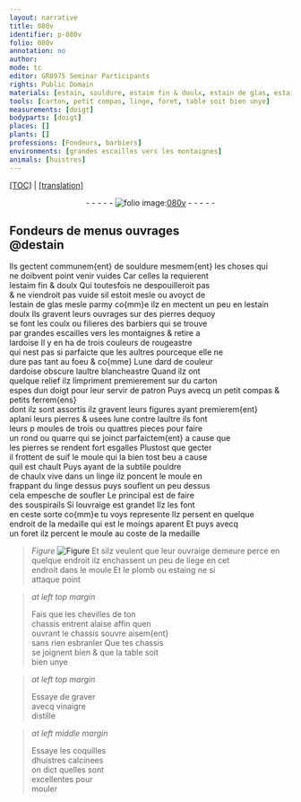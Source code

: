 ```yaml
---
layout: narrative
title: 080v
identifier: p-080v
folio: 080v
annotation: no
author:
mode: tc
editor: GR8975 Seminar Participants
rights: Public Domain
materials: [estain, souldure, estaim fin & doulx, estain de glas, estain doulx, pierres dequoy se font les coulx ou filieres des barbiers, ardoise, carton, ferrem{ens}, pierres, suif, subtile pouldre de chaulx vive, linge, liege, plomb, estaing, vinaigre distille, coquilles dhuistres calcinees]
tools: [carton, petit compas, linge, foret, table soit bien unye]
measurements: [doigt]
bodyparts: [doigt]
places: []
plants: []
professions: [Fondeurs, barbiers]
environments: [grandes escailles vers les montaignes]
animals: [huistres]
---
```


<p><a href="{{ site.baseurl }}/diplomatic/">[TOC]</a> | <a href="{{ site.baseurl }}/texts/p-080v_tl/">[translation]</a></p><div class="folio" align="center">- - - - - <a href="http://gallica.bnf.fr/ark:/12148/btv1b10500001g/f166.image" target="_blank"><img src="https://cu-mkp.github.io/2017-workshop-edition/assets/photo-icon.png" alt="folio image: " style="display:inline-block; margin-bottom:-3px;"/>080v</a> - - - - - </div>  
  

## <span class="pro">Fondeurs</span> de menus ouvrages<br/> <span class="add">@d<span class="m">estain</span></span>

 
Ils gectent communem{ent} de <span class="m">souldure</span> mesmem{ent} les choses qui<br/> ne doibvent point venir vuides Car celles la requierent<br/> l<span class="m">estaim fin & doulx</span> Qui toutesfois ne despouilleroit pas<br/> & ne viendroit pas vuide sil estoit mesle ou avoyct de<br/> l<span class="m">estain de glas</span> <span class="del">mesle</span> <span class="add">parmy</span> co{mm}e ilz en mectent un peu en l<span class="m">estain<br/> doulx</span> Ils gravent leurs ouvrages sur des <span class="m">pierres dequoy<br/> se font les coulx ou filieres des <span class="pro">barbiers</span></span> qui se trouve<br/> par <span class="env">grandes escailles vers les montaignes</span> & retire a<br/> l<span class="m">ardoise</span> Il y en ha de trois couleurs de rougeastre<br/> qui nest pas si parfaicte que les aultres pourceque elle ne<br/> dure pas tant au foeu <span class="del">& co{mme}</span> Lune <span class="del">dard</span> de couleur<br/> d<span class="m">ardoise</span> obscure laultre blancheastre Quand ilz ont<br/> quelque relief ilz limpriment premierement sur du <span class="tl"><span class="m">carton</span></span><br/> espes dun <span class="ms"><span class="bp">doigt</span></span> <span class="add">pour leur servir de patron</span> Puys avecq un <span class="tl">petit compas</span> & petits <span class="m">ferrem{ens}</span><br/> dont ilz sont assortis ilz gravent leurs figures ayant premierem{ent}<br/> aplani leurs <span class="m">pierres</span> & usees lune contre laultre ils font<br/> leurs <span class="del">p</span> moules de trois ou quattres pieces pour faire<br/> un rond ou quarre qui se joinct parfaictem{ent} a cause que<br/> les <span class="m">pierres</span> se rendent fort esgalles Plustost que gecter<br/> il frottent de <span class="m">suif</span> le moule qui la bien tost beu a cause<br/> quil est chault Puys ayant de la <span class="m">subtile pouldre<br/> de chaulx vive</span> dans un <span class="tl"><span class="m">linge</span></span> ilz poncent le moule en<br/> frappant du <span class="tl"><span class="m">linge</span></span> dessus puys souflent un peu dessus<br/> cela empesche de soufler Le principal est de faire<br/> des souspirails Si louvraige est grandet Ilz les font<br/> en ceste sorte co{mm}e tu voys represente Ilz persent en quelque<br/> endroit de la medaille qui est le moings aparent Et puys avecq<br/> un <span class="tl">foret</span> ilz percent le moule au coste de la medaille<br/> 
> *Figure*
> <a href="https://drive.google.com/open?id=0B9-oNrvWdlO5VktqeFlScTAyczQ" target="_blank"><img src="https://cu-mkp.github.io/GR8975-edition/assets/photo-icon.png" alt="Figure" style="display:inline-block; margin-bottom:-3px;"/></a>
 Et silz veulent que leur ouvraige demeure perce en<br/> quelque endroit ilz enchassent un peu de <span class="m">liege</span> en cet<br/> endroit dans le moule Et le <span class="m">plomb</span> ou <span class="m">estaing</span> ne si<br/> attaque point
 
> *at left top margin*
> 
> 
>   Fais que les chevilles de ton<br/> chassis entrent alaise affin quen<br/> <span class="del">ouvrant</span> le chassis souvre aisem{ent}<br/> sans rien esbranler Que tes chassis<br/> se joignent bien & que la <span class="tl">table soit<br/> bien unye</span>
 
> *at left top margin*
> 
> 
>   Essaye de graver<br/> avecq <span class="m">vinaigre<br/> distille</span>
 
> *at left middle margin*
> 
> 
>   Essaye les <span class="m">coquilles<br/> d<span class="al">huistres</span> calcinees</span><br/> on dict quelles sont<br/> excellentes pour<br/> mouler
 
